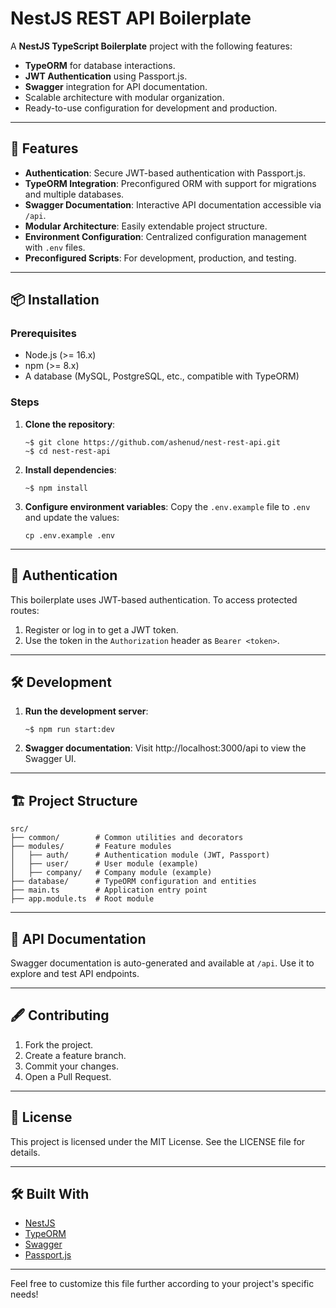 NestJS REST API Boilerplate
==================

A **NestJS TypeScript Boilerplate** project with the following features:

-   **TypeORM** for database interactions.
-   **JWT Authentication** using Passport.js.
-   **Swagger** integration for API documentation.
-   Scalable architecture with modular organization.
-   Ready-to-use configuration for development and production.

* * * * *

🚀 Features
-----------

-   **Authentication**: Secure JWT-based authentication with Passport.js.
-   **TypeORM Integration**: Preconfigured ORM with support for migrations and multiple databases.
-   **Swagger Documentation**: Interactive API documentation accessible via `/api`.
-   **Modular Architecture**: Easily extendable project structure.
-   **Environment Configuration**: Centralized configuration management with `.env` files.
-   **Preconfigured Scripts**: For development, production, and testing.

* * * * *

📦 Installation
---------------

### Prerequisites

-   Node.js (>= 16.x)
-   npm (>= 8.x)
-   A database (MySQL, PostgreSQL, etc., compatible with TypeORM)

### Steps

1.  **Clone the repository**:
    ```
    ~$ git clone https://github.com/ashenud/nest-rest-api.git
    ~$ cd nest-rest-api
    ```

2.  **Install dependencies**:
    ```
    ~$ npm install
    ```

3.  **Configure environment variables**: 
    Copy the `.env.example` file to `.env` and update the values:
    ```
    cp .env.example .env
    ```

* * * * *

🔑 Authentication
-----------------

This boilerplate uses JWT-based authentication. To access protected routes:

1.  Register or log in to get a JWT token.
2.  Use the token in the `Authorization` header as `Bearer <token>`.

* * * * *

🛠️ Development
---------------

1.  **Run the development server**:
    ```
    ~$ npm run start:dev
    ```

2.  **Swagger documentation**: Visit http://localhost:3000/api to view the Swagger UI.

* * * * *

🏗️ Project Structure
---------------------

```
src/
├── common/        # Common utilities and decorators
├── modules/       # Feature modules
│   ├── auth/      # Authentication module (JWT, Passport)
│   ├── user/      # User module (example)
│   ├── company/   # Company module (example)
├── database/      # TypeORM configuration and entities
├── main.ts        # Application entry point
├── app.module.ts  # Root module
```

* * * * *

📘 API Documentation
--------------------

Swagger documentation is auto-generated and available at `/api`. Use it to explore and test API endpoints.

* * * * *

🖋️ Contributing
----------------

1.  Fork the project.
2.  Create a feature branch.
3.  Commit your changes.
4.  Open a Pull Request.

* * * * *

📄 License
----------

This project is licensed under the MIT License. See the LICENSE file for details.

* * * * *

🛠️ Built With
--------------

-   [NestJS](https://nestjs.com/)
-   [TypeORM](https://typeorm.io/)
-   [Swagger](https://swagger.io/)
-   [Passport.js](http://www.passportjs.org/)

* * * * *

Feel free to customize this file further according to your project's specific needs!
